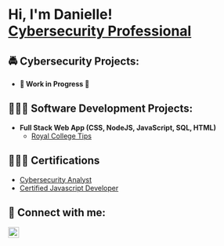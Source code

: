 <h1>Hi, I'm Danielle! <br/> <a href="https://www.linkedin.com/in/danielle--s--raynor">Cybersecurity Professional</a></h1>

<h2>🚔 Cybersecurity Projects:</h2>

- <b>📝 Work in Progress 📝</b>
  

<h2>👩🏾‍💻 Software Development Projects:</h2>

- <b>Full Stack Web App (CSS, NodeJS, JavaScript, SQL, HTML)</b>
  - [Royal College Tips](https://youtu.be/PYR5FLGPqy0) 


<h2>👩🏾‍🎓 Certifications</h2>

- [Cybersecurity Analyst](https://www.credly.com/badges/04f15cde-5106-4cf2-a934-d972025b672d)
- [Certified Javascript Developer](https://verify.w3schools.com/1MR74O8CIS)


<h2> 🤳 Connect with me:</h2>

[<img align="left" alt="JoshMadakor | LinkedIn" width="22px" src="https://cdn.jsdelivr.net/npm/simple-icons@v3/icons/linkedin.svg" />][linkedin]


[linkedin]: https://linkedin.com/in/danielle--s--raynor

